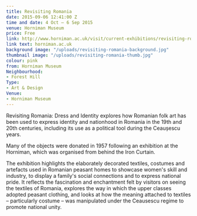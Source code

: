 ```yaml
---
title: Revisiting Romania
date: 2015-09-06 12:41:00 Z
time and date: 4 Oct – 6 Sep 2015
venue: Horniman Museum
price: Free
link: http://www.horniman.ac.uk/visit/current-exhibitions/revisiting-romania-dress-and-identity
link text: horniman.ac.uk
background image: "/uploads/revisiting-romania-background.jpg"
thumbnail image: "/uploads/revisiting-romania-thumb.jpg"
colour: pink
from: Horniman Museum
Neighbourhood:
- Forest Hill
Type:
- Art & Design
Venue:
- Horniman Museum
---
```


Revisiting Romania: Dress and Identity explores how Romanian folk art has been used to express identity and nationhood in Romania in the 19th and 20th centuries, including its use as a political tool during the Ceaușescu years.

Many of the objects were donated in 1957 following an exhibition at the Horniman, which was organised from behind the Iron Curtain.

The exhibition highlights the elaborately decorated textiles, costumes and artefacts used in Romanian peasant homes to showcase women's skill and industry, to display a family's social connections and to express national pride. It reflects the fascination and enchantment felt by visitors on seeing the textiles of Romania, explores the way in which the upper classes adopted peasant clothing, and looks at how the meaning attached to textiles – particularly costume – was manipulated under the Ceausescu regime to promote national unity.
